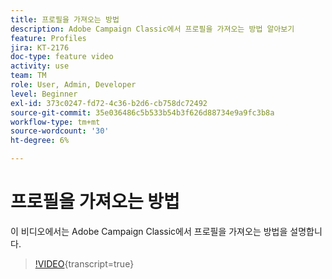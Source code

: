 ```yaml
---
title: 프로필을 가져오는 방법
description: Adobe Campaign Classic에서 프로필을 가져오는 방법 알아보기
feature: Profiles
jira: KT-2176
doc-type: feature video
activity: use
team: TM
role: User, Admin, Developer
level: Beginner
exl-id: 373c0247-fd72-4c36-b2d6-cb758dc72492
source-git-commit: 35e036486c5b533b54b3f626d88734e9a9fc3b8a
workflow-type: tm+mt
source-wordcount: '30'
ht-degree: 6%

---
```


# 프로필을 가져오는 방법

이 비디오에서는 Adobe Campaign Classic에서 프로필을 가져오는 방법을 설명합니다.

>[!VIDEO](https://video.tv.adobe.com/v/25608?quality=12&learn=on){transcript=true}
